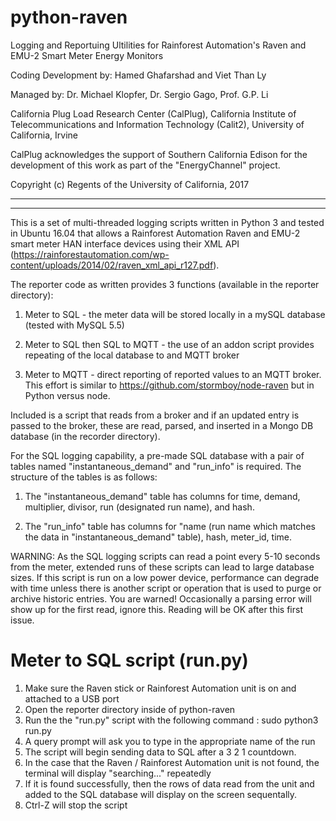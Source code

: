 # python-raven

Logging and Reportuing Ultilities for Rainforest Automation's Raven and EMU-2 Smart Meter Energy Monitors

Coding Development by: Hamed Ghafarshad and Viet Than Ly

Managed by: Dr. Michael Klopfer, Dr. Sergio Gago, Prof. G.P. Li

California Plug Load Research Center (CalPlug), California Institute of Telecommunications and Information Technology (Calit2), University of California, Irvine

CalPlug acknowledges the support of Southern California Edison for the development of this work as part of the "EnergyChannel" project.

Copyright (c) Regents of the University of California, 2017

***************************************************************************************************
***************************************************************************************************


This is a set of multi-threaded logging scripts written in Python 3 and tested in Ubuntu 16.04 that allows a Rainforest Automation Raven and EMU-2 smart meter HAN interface devices using their XML API (https://rainforestautomation.com/wp-content/uploads/2014/02/raven_xml_api_r127.pdf).

The reporter code as written provides 3 functions (available in the reporter directory):

1) Meter to SQL - the meter data will be stored locally in a mySQL database (tested with MySQL 5.5)

2) Meter to SQL then SQL to MQTT - the use of an addon script provides repeating of the local database to and MQTT broker 

3) Meter to MQTT - direct reporting of reported values to an MQTT broker.  This effort is similar to https://github.com/stormboy/node-raven but in Python versus node.

Included is a script that reads from a broker and if an updated entry is passed to the broker, these are read, parsed, and inserted in a Mongo DB database (in the recorder directory).

For the SQL logging capability, a pre-made SQL database with a pair of tables named "instantaneous_demand" and "run_info" is required.  The structure of the tables is as follows:

1) The "instantaneous_demand" table has columns for time, demand, multiplier, divisor, run (designated run name), and hash.  

2) The "run_info" table has columns for "name (run name which matches the data in "instantaneous_demand" table), hash, meter_id, time.


WARNING:  As the SQL logging scripts can read a point every 5-10 seconds from the meter, extended runs of these scripts can lead to large database sizes.  If this script is run on a low power device, performance can degrade with time unless there is another script or operation that is used to purge or archive historic entries.  You are warned!  Occasionally a parsing error will show up for the first read, ignore this.  Reading will be OK after this first issue.  

# Meter to SQL script (run.py)

1) Make sure the Raven stick or Rainforest Automation unit is on and attached to a USB port
1) Open the reporter directory inside of python-raven
2) Run the the "run.py" script with the following command : sudo python3 run.py
3) A query prompt will ask you to type in the appropriate name of the run
4) The script will begin sending data to SQL after a 3 2 1 countdown.
5) In the case that the Raven / Rainforest Automation unit is not found, the terminal will display "searching..." repeatedly
6) If it is found successfully, then the rows of data read from the unit and added to the SQL database will display on the screen sequentally.
7) Ctrl-Z will stop the script

